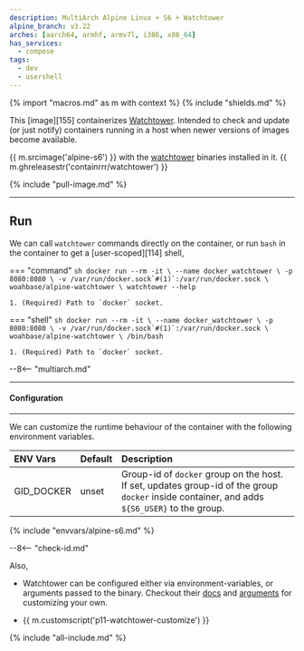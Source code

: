 ```yaml
---
description: MultiArch Alpine Linux + S6 + Watchtower
alpine_branch: v3.22
arches: [aarch64, armhf, armv7l, i386, x86_64]
has_services:
  - compose
tags:
  - dev
  - usershell
---
```


{% import "macros.md" as m with context %}
{% include "shields.md" %}

This [image][155] containerizes [Watchtower][1]. Intended to check
and update (or just notify) containers running in a host when
newer versions of images become available.

{{ m.srcimage('alpine-s6') }} with the [watchtower][2] binaries
installed in it. {{ m.ghreleasestr('containrrr/watchtower') }}

{% include "pull-image.md" %}

---
Run
---

We can call `watchtower` commands directly on the container, or run
`bash` in the container to get a [user-scoped][114] shell,

=== "command"
    ``` sh
    docker run --rm -it \
      --name docker_watchtower \
      -p 8080:8080 \
      -v /var/run/docker.sock`#(1)`:/var/run/docker.sock \
    woahbase/alpine-watchtower \
      watchtower --help
    ```

    1. (Required) Path to `docker` socket.

=== "shell"
    ``` sh
    docker run --rm -it \
      --name docker_watchtower \
      -p 8080:8080 \
      -v /var/run/docker.sock`#(1)`:/var/run/docker.sock \
    woahbase/alpine-watchtower \
      /bin/bash
    ```

    1. (Required) Path to `docker` socket.

--8<-- "multiarch.md"

---
#### Configuration
---

We can customize the runtime behaviour of the container with the
following environment variables.

| ENV Vars                 | Default      | Description
| :---                     | :---         | :---
| GID_DOCKER               | unset        | Group-id of `docker` group on the host. If set, updates group-id of the group `docker` inside container, and adds `${S6_USER}` to the group.
{% include "envvars/alpine-s6.md" %}

--8<-- "check-id.md"

Also,

* Watchtower can be configured either via environment-variables,
  or arguments passed to the binary. Checkout their [docs][3] and
  [arguments][4] for customizing your own.

* {{ m.customscript('p11-watchtower-customize') }}

[1]: https://containrrr.dev/watchtower/
[2]: https://github.com/containrrr/watchtower/releases
[3]: https://containrrr.dev/watchtower/usage-overview/
[4]: https://containrrr.dev/watchtower/arguments/

{% include "all-include.md" %}
